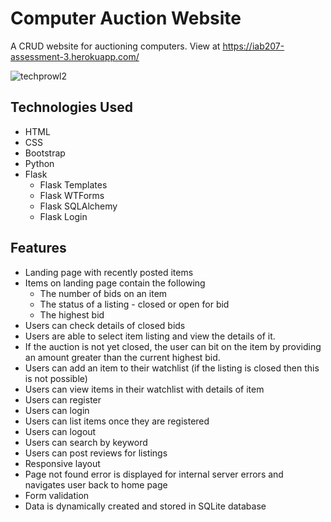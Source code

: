 # Computer Auction Website

A CRUD website for auctioning computers. View at https://iab207-assessment-3.herokuapp.com/

![techprowl2](https://user-images.githubusercontent.com/47819009/128790287-2839db50-b595-4f68-a7c2-9ccd8752d4bf.png)


## Technologies Used
- HTML
- CSS
- Bootstrap
- Python
- Flask
  - Flask Templates
  - Flask WTForms
  - Flask SQLAlchemy
  - Flask Login

## Features
- Landing page with recently posted items
- Items on landing page contain the following
  - The number of bids on an item
  - The status of a listing - closed or open for bid
  - The highest bid
- Users can check details of closed bids
- Users are able to select item listing and view the details of it.
- If the auction is not yet closed, the user can bit on the item by providing an amount greater than the current highest bid. 
- Users can add an item to their watchlist (if the listing is closed then this is not possible)
- Users can view items in their watchlist with details of item
- Users can register
- Users can login
- Users can list items once they are registered
- Users can logout
- Users can search by keyword
- Users can post reviews for listings
- Responsive layout 
- Page not found error is displayed for internal server errors and navigates user back to home page
- Form validation
- Data is dynamically created and stored in SQLite database
